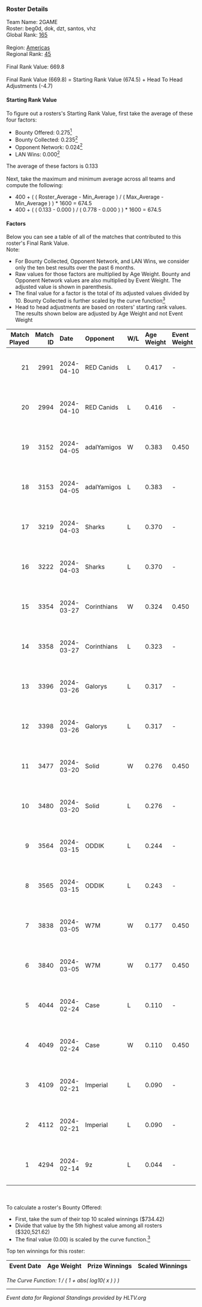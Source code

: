 ### Roster Details<br />
Team Name: 2GAME<br />
Roster: beg0d, dok, dzt, santos, vhz<br />
Global Rank: [165](../standings_global.md)<br />
<br />
Region: [Americas]( ../standings_americas.md)<br />
Regional Rank: [45]( ../standings_americas.md)<br />
<br />
Final Rank Value:  669.8<br />
<br />
Final Rank Value (669.8) = Starting Rank Value (674.5) + Head To Head Adjustments (-4.7)<br />

#### Starting Rank Value<br />
To figure out a rosters's Starting Rank Value, first take the average of these four factors:<br />
- Bounty Offered: 0.275[<sup>1</sup>](#table2)
- Bounty Collected: 0.235[<sup>2</sup>](#table1)
- Opponent Network: 0.024[<sup>2</sup>](#table1)
- LAN Wins: 0.000[<sup>2</sup>](#table1)

The average of these factors is 0.133<br />
<br />
Next, take the maximum and minimum average across all teams and compute the following:<br />
- 400 + ( ( Roster_Average - Min_Average ) / ( Max_Average - Min_Average ) ) * 1600 = 674.5
- 400 + ( ( 0.133 - 0.000 ) / ( 0.778 - 0.000 ) ) * 1600 = 674.5


#### Factors<br />
Below you can see a table of all of the matches that contributed to this roster's Final Rank Value.<br />
Note:<br />

- For Bounty Collected, Opponent Network, and LAN Wins, we consider only the ten best results over the past 6 months.
- Raw values for those factors are multiplied by Age Weight. Bounty and Opponent Network values are also multiplied by Event Weight. The adjusted value is shown in parenthesis.
- The final value for a factor is the total of its adjusted values divided by 10. Bounty Collected is further scaled by the curve function[<sup>3</sup>](#curveFunction)
- Head to head adjustments are based on rosters' starting rank values. The results shown below are adjusted by Age Weight and not Event Weight
<span id="table1"></span><br />


| Match Played | Match ID | Date       | Opponent    | W/L | Age Weight | Event Weight | Bounty Collected | Opponent Network | LAN Wins  | H2H Adj. | Roster                       |
| -: | -: | :- | :- | :- | :- | :- | :- | :- | :- | -: | :- |
|           21 |     2991 | 2024-04-10 | RED Canids  | L   | 0.417      | -            | -                | -                | -         |    -1.15 | beg0d, dok, dzt, santos, vhz |
|           20 |     2994 | 2024-04-10 | RED Canids  | L   | 0.416      | -            | -                | -                | -         |    -1.16 | beg0d, dok, dzt, santos, vhz |
|           19 |     3152 | 2024-04-05 | adalYamigos | W   | 0.383      | 0.450        | 0.000 (0.000)    | 0.060 (0.010)    | 0 (0.000) |     5.20 | beg0d, dok, dzt, santos, vhz |
|           18 |     3153 | 2024-04-05 | adalYamigos | L   | 0.383      | -            | -                | -                | -         |    -7.01 | beg0d, dok, dzt, santos, vhz |
|           17 |     3219 | 2024-04-03 | Sharks      | L   | 0.370      | -            | -                | -                | -         |    -1.83 | beg0d, dok, dzt, santos, vhz |
|           16 |     3222 | 2024-04-03 | Sharks      | L   | 0.370      | -            | -                | -                | -         |    -1.86 | beg0d, dok, dzt, santos, vhz |
|           15 |     3354 | 2024-03-27 | Corinthians | W   | 0.324      | 0.450        | 0.000 (0.000)    | 0.045 (0.007)    | 0 (0.000) |     2.92 | beg0d, dok, dzt, santos, vhz |
|           14 |     3358 | 2024-03-27 | Corinthians | L   | 0.323      | -            | -                | -                | -         |    -7.39 | beg0d, dok, dzt, santos, vhz |
|           13 |     3396 | 2024-03-26 | Galorys     | L   | 0.317      | -            | -                | -                | -         |    -2.33 | beg0d, dok, dzt, santos, vhz |
|           12 |     3398 | 2024-03-26 | Galorys     | L   | 0.317      | -            | -                | -                | -         |    -2.38 | beg0d, dok, dzt, santos, vhz |
|           11 |     3477 | 2024-03-20 | Solid       | W   | 0.276      | 0.450        | 0.024 (0.003)    | 0.807 (0.100)    | 0 (0.000) |     6.74 | beg0d, dok, dzt, santos, vhz |
|           10 |     3480 | 2024-03-20 | Solid       | L   | 0.276      | -            | -                | -                | -         |    -1.98 | beg0d, dok, dzt, santos, vhz |
|            9 |     3564 | 2024-03-15 | ODDIK       | L   | 0.244      | -            | -                | -                | -         |    -1.16 | beg0d, dok, dzt, santos, vhz |
|            8 |     3565 | 2024-03-15 | ODDIK       | L   | 0.243      | -            | -                | -                | -         |    -1.17 | beg0d, dok, dzt, santos, vhz |
|            7 |     3838 | 2024-03-05 | W7M         | W   | 0.177      | 0.450        | 0.007 (0.001)    | 0.519 (0.041)    | 0 (0.000) |     3.94 | beg0d, dok, dzt, santos, vhz |
|            6 |     3840 | 2024-03-05 | W7M         | W   | 0.177      | 0.450        | 0.007 (0.001)    | 0.519 (0.041)    | 0 (0.000) |     3.98 | beg0d, dok, dzt, santos, vhz |
|            5 |     4044 | 2024-02-24 | Case        | L   | 0.110      | -            | -                | -                | -         |    -0.66 | beg0d, dok, dzt, santos, vhz |
|            4 |     4049 | 2024-02-24 | Case        | W   | 0.110      | 0.450        | 0.029 (0.001)    | 0.778 (0.039)    | 0 (0.000) |     2.82 | beg0d, dok, dzt, santos, vhz |
|            3 |     4109 | 2024-02-21 | Imperial    | L   | 0.090      | -            | -                | -                | -         |    -0.10 | beg0d, dok, dzt, santos, vhz |
|            2 |     4112 | 2024-02-21 | Imperial    | L   | 0.090      | -            | -                | -                | -         |    -0.10 | beg0d, dok, dzt, santos, vhz |
|            1 |     4294 | 2024-02-14 | 9z          | L   | 0.044      | -            | -                | -                | -         |    -0.01 | beg0d, dok, dzt, santos, vhz |

<br />
<span id="table2"></span><br />
To calculate a roster's Bounty Offered:<br />

- First, take the sum of their top 10 scaled winnings ($734.42)
- Divide that value by the 5th highest value among all rosters ($320,521.62)
- The final value (0.00) is scaled by the curve function.[<sup>3</sup>](#curveFunction)

Top ten winnings for this roster:<br />

| Event Date | Age Weight | Prize Winnings | Scaled Winnings |
| :- | -: | :- | :- |


<span id="curveFunction"></span>_The Curve Function: 1 / ( 1 + abs( log10( x ) ) )_<br />

---
_Event data for Regional Standings provided by HLTV.org_<br />
